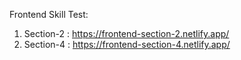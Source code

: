

Frontend Skill Test:

1. Section-2 : https://frontend-section-2.netlify.app/
2. Section-4 : https://frontend-section-4.netlify.app/
